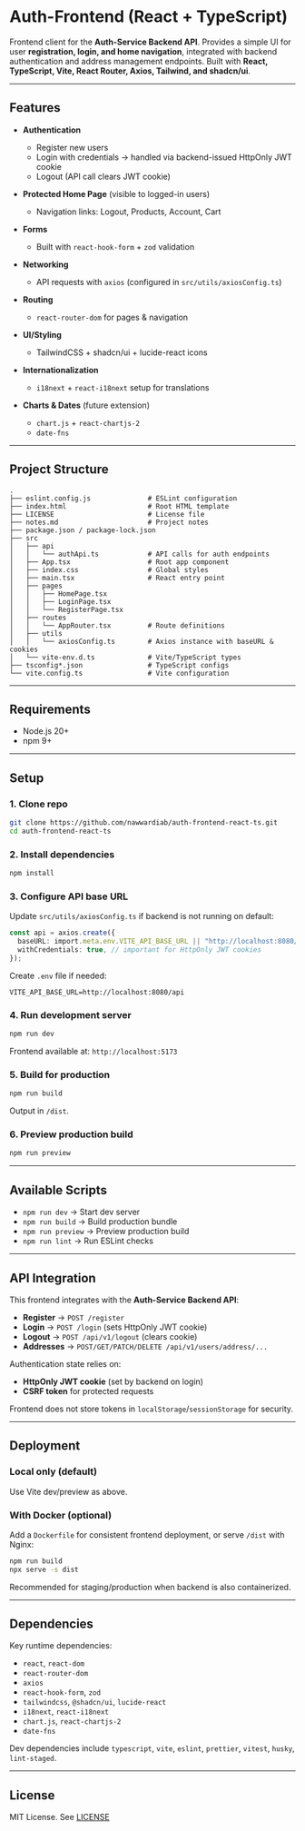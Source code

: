 # Auth-Frontend (React + TypeScript)

Frontend client for the **Auth-Service Backend API**. Provides a simple UI for user **registration, login, and home navigation**, integrated with backend authentication and address management endpoints. Built with **React, TypeScript, Vite, React Router, Axios, Tailwind, and shadcn/ui**.

---

## Features

* **Authentication**

  * Register new users
  * Login with credentials → handled via backend-issued HttpOnly JWT cookie
  * Logout (API call clears JWT cookie)
* **Protected Home Page** (visible to logged-in users)

  * Navigation links: Logout, Products, Account, Cart
* **Forms**

  * Built with `react-hook-form` + `zod` validation
* **Networking**

  * API requests with `axios` (configured in `src/utils/axiosConfig.ts`)
* **Routing**

  * `react-router-dom` for pages & navigation
* **UI/Styling**

  * TailwindCSS + shadcn/ui + lucide-react icons
* **Internationalization**

  * `i18next` + `react-i18next` setup for translations
* **Charts & Dates** (future extension)

  * `chart.js` + `react-chartjs-2`
  * `date-fns`

---

## Project Structure

```
.
├── eslint.config.js              # ESLint configuration
├── index.html                    # Root HTML template
├── LICENSE                       # License file
├── notes.md                      # Project notes
├── package.json / package-lock.json
├── src
│   ├── api
│   │   └── authApi.ts            # API calls for auth endpoints
│   ├── App.tsx                   # Root app component
│   ├── index.css                 # Global styles
│   ├── main.tsx                  # React entry point
│   ├── pages
│   │   ├── HomePage.tsx
│   │   ├── LoginPage.tsx
│   │   └── RegisterPage.tsx
│   ├── routes
│   │   └── AppRouter.tsx         # Route definitions
│   ├── utils
│   │   └── axiosConfig.ts        # Axios instance with baseURL & cookies
│   └── vite-env.d.ts             # Vite/TypeScript types
├── tsconfig*.json                # TypeScript configs
└── vite.config.ts                # Vite configuration
```

---

## Requirements

* Node.js 20+
* npm 9+

---

## Setup

### 1. Clone repo

```bash
git clone https://github.com/nawwardiab/auth-frontend-react-ts.git
cd auth-frontend-react-ts
```

### 2. Install dependencies

```bash
npm install
```

### 3. Configure API base URL

Update `src/utils/axiosConfig.ts` if backend is not running on default:

```ts
const api = axios.create({
  baseURL: import.meta.env.VITE_API_BASE_URL || "http://localhost:8080/api",
  withCredentials: true, // important for HttpOnly JWT cookies
});
```

Create `.env` file if needed:

```env
VITE_API_BASE_URL=http://localhost:8080/api
```

### 4. Run development server

```bash
npm run dev
```

Frontend available at: `http://localhost:5173`

### 5. Build for production

```bash
npm run build
```

Output in `/dist`.

### 6. Preview production build

```bash
npm run preview
```

---

## Available Scripts

* `npm run dev` → Start dev server
* `npm run build` → Build production bundle
* `npm run preview` → Preview production build
* `npm run lint` → Run ESLint checks

---

## API Integration

This frontend integrates with the **Auth-Service Backend API**:

* **Register** → `POST /register`
* **Login** → `POST /login` (sets HttpOnly JWT cookie)
* **Logout** → `POST /api/v1/logout` (clears cookie)
* **Addresses** → `POST/GET/PATCH/DELETE /api/v1/users/address/...`

Authentication state relies on:

* **HttpOnly JWT cookie** (set by backend on login)
* **CSRF token** for protected requests

Frontend does not store tokens in `localStorage`/`sessionStorage` for security.

---

## Deployment

### Local only (default)

Use Vite dev/preview as above.

### With Docker (optional)

Add a `Dockerfile` for consistent frontend deployment, or serve `/dist` with Nginx:

```bash
npm run build
npx serve -s dist
```

Recommended for staging/production when backend is also containerized.

---

## Dependencies

Key runtime dependencies:

* `react`, `react-dom`
* `react-router-dom`
* `axios`
* `react-hook-form`, `zod`
* `tailwindcss`, `@shadcn/ui`, `lucide-react`
* `i18next`, `react-i18next`
* `chart.js`, `react-chartjs-2`
* `date-fns`

Dev dependencies include `typescript`, `vite`, `eslint`, `prettier`, `vitest`, `husky`, `lint-staged`.

---

## License

MIT License. See [LICENSE](./LICENSE)
